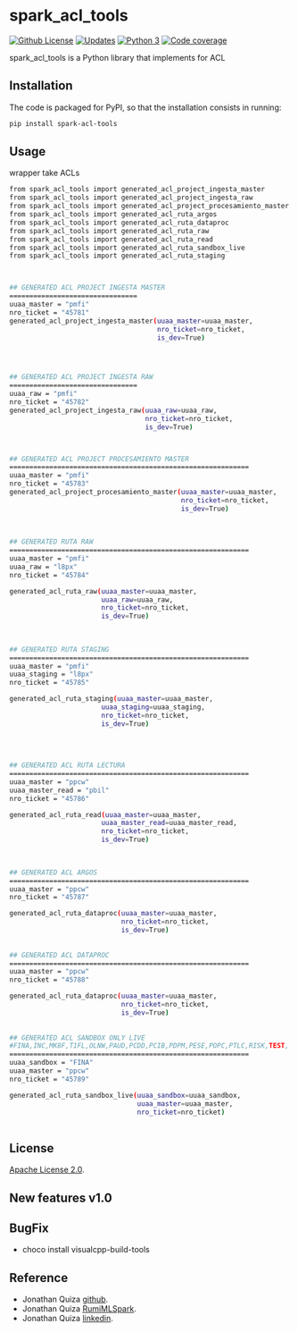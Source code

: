 # spark_acl_tools


[![Github License](https://img.shields.io/badge/License-Apache%202.0-blue.svg)](https://opensource.org/licenses/Apache-2.0)
[![Updates](https://pyup.io/repos/github/woctezuma/google-colab-transfer/shield.svg)](pyup)
[![Python 3](https://pyup.io/repos/github/woctezuma/google-colab-transfer/python-3-shield.svg)](pyup)
[![Code coverage](https://codecov.io/gh/woctezuma/google-colab-transfer/branch/master/graph/badge.svg)](codecov)




spark_acl_tools is a Python library that implements for ACL
## Installation

The code is packaged for PyPI, so that the installation consists in running:
```sh
pip install spark-acl-tools 
```


## Usage

wrapper take ACLs

```sh
from spark_acl_tools import generated_acl_project_ingesta_master
from spark_acl_tools import generated_acl_project_ingesta_raw
from spark_acl_tools import generated_acl_project_procesamiento_master
from spark_acl_tools import generated_acl_ruta_argos
from spark_acl_tools import generated_acl_ruta_dataproc
from spark_acl_tools import generated_acl_ruta_raw
from spark_acl_tools import generated_acl_ruta_read
from spark_acl_tools import generated_acl_ruta_sandbox_live
from spark_acl_tools import generated_acl_ruta_staging



## GENERATED ACL PROJECT INGESTA MASTER
================================
uuaa_master = "pmfi"
nro_ticket = "45781"
generated_acl_project_ingesta_master(uuaa_master=uuaa_master, 
                                     nro_ticket=nro_ticket, 
                                     is_dev=True)




## GENERATED ACL PROJECT INGESTA RAW
================================
uuaa_raw = "pmfi"
nro_ticket = "45782"
generated_acl_project_ingesta_raw(uuaa_raw=uuaa_raw, 
                                  nro_ticket=nro_ticket, 
                                  is_dev=True)



## GENERATED ACL PROJECT PROCESAMIENTO MASTER
============================================================
uuaa_master = "pmfi"
nro_ticket = "45783"
generated_acl_project_procesamiento_master(uuaa_master=uuaa_master,
                                           nro_ticket=nro_ticket, 
                                           is_dev=True)
                               
                               
                               
## GENERATED RUTA RAW
============================================================
uuaa_master = "pmfi"
uuaa_raw = "l8px"
nro_ticket = "45784"

generated_acl_ruta_raw(uuaa_master=uuaa_master,
                       uuaa_raw=uuaa_raw,
                       nro_ticket=nro_ticket, 
                       is_dev=True)
                               
     
                               
## GENERATED RUTA STAGING
============================================================
uuaa_master = "pmfi"
uuaa_staging = "l8px"
nro_ticket = "45785"

generated_acl_ruta_staging(uuaa_master=uuaa_master,
                       uuaa_staging=uuaa_staging,
                       nro_ticket=nro_ticket, 
                       is_dev=True)
           
   
   
   
## GENERATED ACL RUTA LECTURA
============================================================
uuaa_master = "ppcw"
uuaa_master_read = "pbil"
nro_ticket = "45786"

generated_acl_ruta_read(uuaa_master=uuaa_master,
                       uuaa_master_read=uuaa_master_read,
                       nro_ticket=nro_ticket, 
                       is_dev=True)
                       
                       

## GENERATED ACL ARGOS
============================================================
uuaa_master = "ppcw"
nro_ticket = "45787"

generated_acl_ruta_dataproc(uuaa_master=uuaa_master,
                            nro_ticket=nro_ticket, 
                            is_dev=True)
                       
                       
## GENERATED ACL DATAPROC 
============================================================
uuaa_master = "ppcw"
nro_ticket = "45788"

generated_acl_ruta_dataproc(uuaa_master=uuaa_master,
                            nro_ticket=nro_ticket, 
                            is_dev=True)
                       
                       
## GENERATED ACL SANDBOX ONLY LIVE
#FINA,INC,MK8F,T1FL,OLNW,PAUD,PCDD,PCIB,PDPM,PESE,POPC,PTLC,RISK,TEST,
============================================================
uuaa_sandbox = "FINA"
uuaa_master = "ppcw"
nro_ticket = "45789"

generated_acl_ruta_sandbox_live(uuaa_sandbox=uuaa_sandbox, 
                                uuaa_master=uuaa_master, 
                                nro_ticket=nro_ticket)
  
```



## License

[Apache License 2.0](https://www.dropbox.com/s/8t6xtgk06o3ij61/LICENSE?dl=0).


## New features v1.0

 
## BugFix
- choco install visualcpp-build-tools



## Reference

 - Jonathan Quiza [github](https://github.com/jonaqp).
 - Jonathan Quiza [RumiMLSpark](http://rumi-ml.herokuapp.com/).
 - Jonathan Quiza [linkedin](https://www.linkedin.com/in/jonaqp/).
